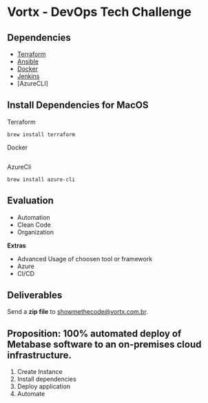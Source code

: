 # Vortx - DevOps Tech Challenge

## Dependencies

- [Terraform](https://terraform.io)
- [Ansible](https://www.ansible.com)
- [Docker](https://docker.com)
- [Jenkins](https://)
- [AzureCLI]

## Install Dependencies for MacOS

Terraform

```shell
brew install terraform  
```

Docker

```shell
```

AzureCli

```shell
brew install azure-cli
```

## Evaluation

- Automation
- Clean Code
- Organization

**Extras**

- Advanced Usage of choosen tool or framework
- Azure
- CI/CD

## Deliverables

Send a **zip file** to [showmethecode@vortx.com.br](mailto:showmethecode@vortx.com.br).

## Proposition: 100% automated deploy of Metabase software to an on-premises cloud infrastructure.

1. Create Instance
2. Install dependencies
3. Deploy application
4. Automate